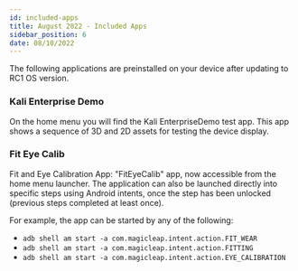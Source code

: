 ```yaml
---
id: included-apps
title: August 2022 - Included Apps
sidebar_position: 6
date: 08/10/2022
---
```



The following applications are preinstalled on your device after updating to RC1 OS version.

### Kali Enterprise Demo

On the home menu you will find the Kali EnterpriseDemo test app. This app shows a sequence of 3D and 2D assets for testing the device display.

### Fit Eye Calib

Fit and Eye Calibration App: "FitEyeCalib" app, now accessible from the home menu launcher. The application can also be launched directly into specific steps using Android intents, once the step has been unlocked (previous steps completed at least once).

For example, the app can be started by any of the following:

- `adb shell am start -a com.magicleap.intent.action.FIT_WEAR`
- `adb shell am start -a com.magicleap.intent.action.FITTING`
- `adb shell am start -a com.magicleap.intent.action.EYE_CALIBRATION`

